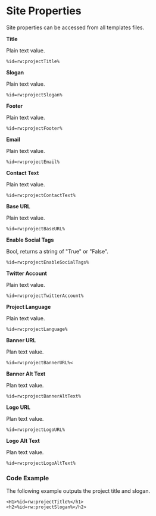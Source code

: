 # Site Properties

Site properties can be accessed from all templates files.



**Title**&#x20;

Plain text value.

```
%id=rw:projectTitle%
```

**Slogan**&#x20;

Plain text value.

```
%id=rw:projectSlogan%
```

**Footer**

Plain text value.

```
%id=rw:projectFooter%
```

**Email**

Plain text value.

```
%id=rw:projectEmail%
```

**Contact Text**

Plain text value.

```
%id=rw:projectContactText%
```

**Base URL**

Plain text value.

```
%id=rw:projectBaseURL%
```

**Enable Social Tags**

Bool, returns a string of "True" or "False".

```
%id=rw:projectEnableSocialTags%
```

**Twitter Account**

Plain text value.

```
%id=rw:projectTwitterAccount%
```

**Project Language**

Plain text value.

```
%id=rw:projectLanguage%
```

**Banner URL**

Plan text value.

```
%id=rw:projectBannerURL%<
```

**Banner Alt Text**

Plan text value.

```
%id=rw:projectBannerAltText%
```

**Logo URL**

Plan text value.

```
%id=rw:projectLogoURL%
```

**Logo Alt Text**

Plan text value.

```
%id=rw:projectLogoAltText%
```

### Code Example

The following example outputs the project title and slogan.

```
<H1>%id=rw:projectTitle%</h1>
<h2>%id=rw:projectSlogan%</h2>
```

